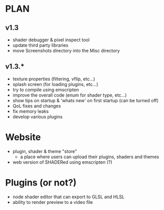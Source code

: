 # PLAN
## v1.3
 - shader debugger & pixel inspect tool
 - update third party libraries
 - move Screenshots directory into the Misc directory

## v1.3.*
 - texture properties (filtering, vflip, etc...)
 - splash screen (for loading plugins, etc...)
 - try to compile using emscripten
 - improve the overall code (enum for shader type, etc...)
 - show tips on startup & 'whats new' on first startup (can be turned off)
 - QoL fixes and changes
 - fix memory leaks
 - develop various plugins


# Website
 - plugin, shader & theme "store"
   - a place where users can upload their plugins, shaders and themes
 - web version of SHADERed using emscripten (?)

# Plugins (or not?)
 - node shader editor that can export to GLSL and HLSL
 - ability to render preview to a video file